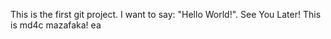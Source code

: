 This is the first git project.
I want to say: "Hello World!".
See You Later!
This is md4c mazafaka!
ea
